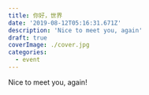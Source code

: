 ```yaml
---
title: 你好，世界
date: '2019-08-12T05:16:31.671Z'
description: 'Nice to meet you, again'
draft: true
coverImage: ./cover.jpg
categories:
  - event
---
```


Nice to meet you, again!
